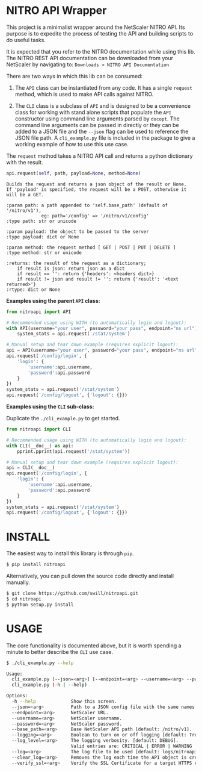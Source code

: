 NITRO API Wrapper
=================
This project is a minimalist wrapper around the NetScaler NITRO API.  Its purpose 
is to expedite the process of testing the API and building scripts to do useful tasks.

It is expected that you refer to the NITRO documentation while using this lib.
The NITRO REST API documentation can be downloaded from your NetScaler by
navigating to: `Downloads > NITRO API Documentation`

There are two ways in which this lib can be consumed:

1. The `API` class can be instantiated from any code.  It has a single `request`
 method, which is used to make API calls against NITRO.

2. The `CLI` class is a subclass of `API` and is designed to be a convenience
 class for working with stand alone scripts that populate the `API` constructor
 using command line arguments parsed by `docopt`.  The command line arguments can be
 passed in directly or they can be added to a JSON file and the `--json` flag can
 be used to reference the JSON file path. A `cli_example.py` file is included in
 the package to give a working example of how to use this use case.

The `request` method takes a NITRO API call and returns a python dictionary with 
the result.

``` python
api.request(self, path, payload=None, method=None)
```

``` sphinx
Builds the request and returns a json object of the result or None.
If 'payload' is specified, the request will be a POST, otherwise it will be a GET.

:param path: a path appended to 'self.base_path' (default of '/nitro/v1'), 
             eg: path='/config' => '/nitro/v1/config'
:type path: str or unicode

:param payload: the object to be passed to the server
:type payload: dict or None

:param method: the request method [ GET | POST | PUT | DELETE ]
:type method: str or unicode

:returns: the result of the request as a dictionary; 
    if result is json: return json as a dict
    if result == '': return {'headers': <headers dict>}
    if result != json and result != '': return {'result': '<text returned>'}
:rtype: dict or None
```


**Examples using the parent `API` class:**

``` python
from nitroapi import API

# Recommended usage using WITH (to automatically login and logout):
with API(username="your user", password="your pass", endpoint="ns url") as api:
    system_stats = api.request('/stat/system')

# Manual setup and tear down example (requires explicit logout):
api = API(username="your user", password="your pass", endpoint="ns url")
api.request('/config/login', {
    'login': {
        'username':api.username,
        'password':api.password
    }
})
system_stats = api.request('/stat/system')
api.request('/config/logout', {'logout': {}})
```


**Examples using the `CLI` sub-class:**

Duplicate the `./cli_example.py` to get started.

``` python
from nitroapi import CLI

# Recommended usage using WITH (to automatically login and logout):
with CLI(__doc__) as api:
    pprint.pprint(api.request('/stat/system'))

# Manual setup and tear down example (requires explicit logout):
api = CLI(__doc__)
api.request('/config/login', {
    'login': {
        'username':api.username,
        'password':api.password
    }
})
system_stats = api.request('/stat/system')
api.request('/config/logout', {'logout': {}})
```


INSTALL
=======
The easiest way to install this library is through `pip`.

``` bash
$ pip install nitroapi
```

Alternatively, you can pull down the source code directly and install manually.

``` bash
$ git clone https://github.com/swill/nitroapi.git
$ cd nitroapi
$ python setup.py install
```


USAGE
=====
The core functionality is documented above, but it is worth spending a minute
to better describe the `CLI` use case.  

``` bash
$ ./cli_example.py --help

Usage:
  cli_example.py [--json=<arg>] [--endpoint=<arg> --username=<arg> --password=<arg>] [options]
  cli_example.py (-h | --help)

Options:
  -h --help             Show this screen.
  --json=<arg>          Path to a JSON config file with the same names as the options (without the '--' prefix).
  --endpoint=<arg>      NetScaler URL.
  --username=<arg>      NetScaler username.
  --password=<arg>      NetScaler password.
  --base_path=<arg>     Base NetScaler API path [default: /nitro/v1].
  --logging=<arg>       Boolean to turn on or off logging [default: True].
  --log_level=<arg>     The logging verbosity. [default: DEBUG].
                        Valid entries are: CRITICAL | ERROR | WARNING | INFO | DEBUG | NOTSET
  --log=<arg>           The log file to be used [default: logs/nitroapi.log].
  --clear_log=<arg>     Removes the log each time the API object is created [default: True].
  --verify_ssl=<arg>    Verify the SSL Certificate for a target HTTPS endpoint [default: True].
```

